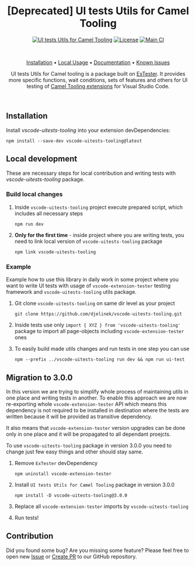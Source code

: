 <h1 align="center">
  <br>
  [Deprecated] UI tests Utils for Camel Tooling
</h1>

<p align="center">
  <a href="https://www.npmjs.com/package/vscode-uitests-tooling"><img src="https://img.shields.io/npm/v/vscode-uitests-tooling?label=npmjs&color=orange&style=for-the-badge" alt="UI tests Utils for Camel Tooling"/></a>
  <a href="https://github.com/djelinek/vscode-uitests-tooling/blob/main/LICENSE"><img src="https://img.shields.io/badge/license-Apache%202-blue.svg?style=for-the-badge&logo=appveyor" alt="License"/></a>
  <a href="https://github.com/djelinek/vscode-uitests-tooling/actions/workflows/main.yml"><img src="https://img.shields.io/github/actions/workflow/status/djelinek/vscode-uitests-tooling/main.yml?label=Main%20CI&style=for-the-badge" alt="Main CI"></a>
</p><br/>

<p align="center">
  <a href="#installation">Installation</a> •
  <a href="#local-development">Local Usage</a> •
  <a href="https://github.com/redhat-developer/vscode-extension-tester/wiki/">Documentation</a> •
  <a href="https://github.com/redhat-developer/vscode-extension-tester/blob/main/KNOWN_ISSUES.md">Known Issues</a>
</p>

<p align="center">
UI tests Utils for Camel tooling is a package built on <a href="https://github.com/redhat-developer/vscode-extension-tester">ExTester</a>. It provides more specific functions, wait conditions, sets of features and others for UI testing of <a href="https://github.com/camel-tooling">Camel Tooling extensions</a> for Visual Studio Code.
</p><br/>

## Installation

Install _vscode-uitests-tooling_ into your extension devDependencies:

```nodejs
npm install --save-dev vscode-uitests-tooling@latest
```

## Local development

These are necessary steps for local contribution and writing tests with _vscode-uitests-tooling_ package.

### Build local changes

1. Inside `vscode-uitests-tooling` project execute prepared script, which includes all necessary steps

    ```nodejs
    npm run dev
    ```

2. **Only for the first time** - inside project where you are writing tests, you need to link local version of `vscode-uitests-tooling` package

   ```nodejs
   npm link vscode-uitests-tooling
   ```

### Example

Example how to use this library in daily work in some project where you want to write UI tests with usage of `vscode-extension-tester` testing framework and `vscode-uitests-tooling` utils package.

1. Git clone `vscode-uitests-tooling` on same dir level as your project

   ```git
   git clone https://github.com/djelinek/vscode-uitests-tooling.git
   ```

2. Inside tests use only `import { XYZ } from 'vscode-uitests-tooling'` package to import all page-objects including `vscode-extension-tester` ones

3. To easily build made utils changes and run tests in one step you can use

   ```nodejs
   npm --prefix ../vscode-uitests-tooling run dev && npm run ui-test
   ```

## Migration to 3.0.0

In this version we are trying to simplify whole process of maintaining utils in one place and writing tests in another. To enable this approach we are now re-exporting whole `vscode-extension-tester` API which means this dependency is not required to be installed in destination where the tests are written because it will be provided as transitive dependency.

It also means that `vscode-extension-tester` version upgrades can be done only in one place and it will be propagated to all dependant proejcts.

To use `vscode-uitests-tooling` package in version 3.0.0 you need to change just few easy things and other should stay same.

1. Remove `ExTester` devDependency

   ```nodejs
   npm uninstall vscode-extension-tester
   ```

2. Install `UI tests Utils for Camel Tooling` package in version 3.0.0

   ```nodejs
   npm install -D vscode-uitests-tooling@3.0.0
   ```

3. Replace all `vscode-extension-tester` imports by `vscode-uitests-tooling`
4. Run tests!

## Contribution

Did you found some bug? Are you missing some feature? Please feel free to open new [Issue](https://github.com/djelinek/vscode-uitests-tooling/issues) or [Create PR](https://github.com/djelinek/vscode-uitests-tooling/pulls) to our GitHub repository.
